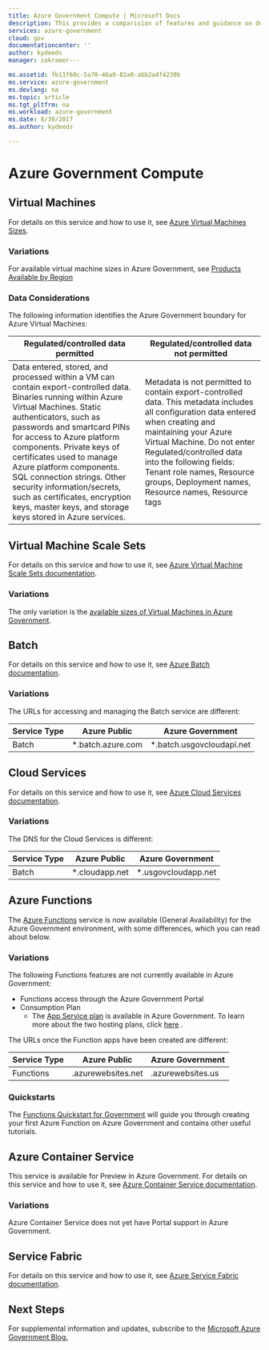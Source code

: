 ```yaml
---
title: Azure Government Compute | Microsoft Docs
description: This provides a comparision of features and guidance on developing applications for Azure Government
services: azure-government
cloud: gov
documentationcenter: ''
author: kydeeds
manager: zakramer---

ms.assetid: fb11f60c-5a70-46a9-82a0-abb2a4f4239b
ms.service: azure-government
ms.devlang: na
ms.topic: article
ms.tgt_pltfrm: na
ms.workload: azure-government
ms.date: 8/30/2017
ms.author: kydeeds

---
```

# Azure Government Compute
## Virtual Machines
For details on this service and how to use it, see [Azure Virtual Machines Sizes](../virtual-machines/windows/sizes.md?toc=%2fazure%2fvirtual-machines%2fwindows%2ftoc.json).

### Variations
For available virtual machine sizes in Azure Government, see <a href="https://azure.microsoft.com/regions/services/">Products Available by Region</a>

### Data Considerations
The following information identifies the Azure Government boundary for Azure Virtual Machines:

| Regulated/controlled data permitted | Regulated/controlled data not permitted |
| --- | --- |
| Data entered, stored, and processed within a VM can contain export-controlled data. Binaries running within Azure Virtual Machines. Static authenticators, such as passwords and smartcard PINs for access to Azure platform components. Private keys of certificates used to manage Azure platform components. SQL connection strings.  Other security information/secrets, such as certificates, encryption keys, master keys, and storage keys stored in Azure services. |Metadata is not permitted to contain export-controlled data. This metadata includes all configuration data entered when creating and maintaining your Azure Virtual Machine.  Do not enter Regulated/controlled data into the following fields:  Tenant role names, Resource groups, Deployment names, Resource names, Resource tags |

## Virtual Machine Scale Sets 
For details on this service and how to use it, see [Azure Virtual Machine Scale Sets documentation](../virtual-machine-scale-sets/virtual-machine-scale-sets-overview.md). 

### Variations
The only variation is the [available sizes of Virtual Machines in Azure Government](https://azure.microsoft.com/regions/services/). 

## Batch 
For details on this service and how to use it, see [Azure Batch documentation](../batch/batch-technical-overview.md).

### Variations
The URLs for accessing and managing the Batch service are different:

| Service Type | Azure Public | Azure Government |
| --- | --- | --- |
| Batch | *.batch.azure.com | *.batch.usgovcloudapi.net |

## Cloud Services
For details on this service and how to use it, see [Azure Cloud Services documentation](../cloud-services/cloud-services-choose-me.md).

### Variations
The DNS for the Cloud Services is different: 

| Service Type | Azure Public | Azure Government |
| --- | --- | --- |
| Batch | *.cloudapp.net | *.usgovcloudapp.net |

## Azure Functions
The [Azure Functions](https://docs.microsoft.com/en-us/azure/azure-functions/) service is now available (General Availability) for the Azure Government environment, with some differences, which you can read about below. 

### Variations
The following Functions features are not currently available in Azure Government:

- Functions access through the Azure Government Portal
- Consumption Plan
    -   The [App Service plan](../azure-functions/functions-scale.md#app-service-plan) is available in Azure Government. To learn more about the two hosting plans, click [here](../azure-functions/functions-scale.md)
    .

The URLs once the Function apps have been created are different:

| Service Type | Azure Public | Azure Government |
| --- | --- | --- |
| Functions | .azurewebsites.net | .azurewebsites.us|	
	
### Quickstarts
The [Functions Quickstart for Government](documentation-government-functions.md) will guide you through creating your first Azure Function on Azure Government and contains other useful tutorials. 

## Azure Container Service
This service is available for Preview in Azure Government. 
For details on this service and how to use it, see [Azure Container Service documentation](../container-service/index.yml). 

### Variations
Azure Container Service does not yet have Portal support in Azure Government. 

## Service Fabric
For details on this service and how to use it, see [Azure Service Fabric documentation](../service-fabric/service-fabric-overview.md).

## Next Steps
For supplemental information and updates, subscribe to the
<a href="https://blogs.msdn.microsoft.com/azuregov/">Microsoft Azure Government Blog. </a>

